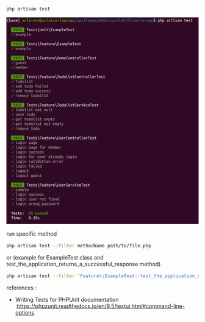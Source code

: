 ```bash
php artisan test
```
![](./readme-img/test-login.png)

run specific method
```bash
php artisan test --filter methodName path/to/file.php
```
or (example for ExampleTest class and test_the_application_returns_a_successful_response method)
```bash
php artisan test --filter 'Feature\\ExampleTest::test_the_application_returns_a_successful_response'
```
references :
- Writing Tests for PHPUnit documentation :https://phpzunit.readthedocs.io/en/9.5/textui.html#command-line-options

